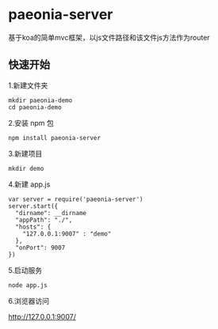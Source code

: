 # paeonia-server
基于koa的简单mvc框架，以js文件路径和该文件js方法作为router

## 快速开始

1.新建文件夹

```
mkdir paeonia-demo
cd paeonia-demo
```

2.安装 npm 包

```
npm install paeonia-server
```

3.新建项目

```
mkdir demo
```


4.新建 app.js

```
var server = require('paeonia-server')
server.start({
  "dirname": __dirname
  "appPath": "./",
  "hosts": {
    "127.0.0.1:9007" : "demo"
  },
  "onPort": 9007
})
```

5.启动服务

```
node app.js
```

6.浏览器访问

http://127.0.0.1:9007/


